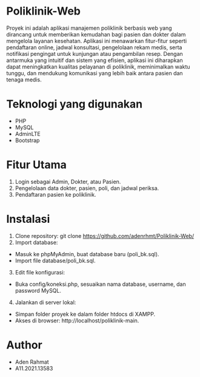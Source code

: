 # Poliklinik-Web
Proyek ini adalah aplikasi manajemen poliklinik berbasis web yang dirancang untuk memberikan kemudahan bagi pasien dan dokter dalam mengelola layanan kesehatan. Aplikasi ini menawarkan fitur-fitur seperti pendaftaran online, jadwal konsultasi, pengelolaan rekam medis, serta notifikasi pengingat untuk kunjungan atau pengambilan resep. Dengan antarmuka yang intuitif dan sistem yang efisien, aplikasi ini diharapkan dapat meningkatkan kualitas pelayanan di poliklinik, meminimalkan waktu tunggu, dan mendukung komunikasi yang lebih baik antara pasien dan tenaga medis.

# Teknologi yang digunakan
- PHP
- MySQL
- AdminLTE
- Bootstrap

# Fitur Utama
1. Login sebagai Admin, Dokter, atau Pasien.
2. Pengelolaan data dokter, pasien, poli, dan jadwal periksa.
3. Pendaftaran pasien ke poliklinik.

# Instalasi
1. Clone repository: git clone https://github.com/adenrhmt/Poliklinik-Web/
2. Import database:
- Masuk ke phpMyAdmin, buat database baru (poli_bk.sql).
- Import file database/poli_bk.sql.
3. Edit file konfigurasi:
- Buka config/koneksi.php, sesuaikan nama database, username, dan password MySQL.
4. Jalankan di server lokal:
- Simpan folder proyek ke dalam folder htdocs di XAMPP.
- Akses di browser: http://localhost/poliklinik-main.

# Author
- Aden Rahmat
- A11.2021.13583
